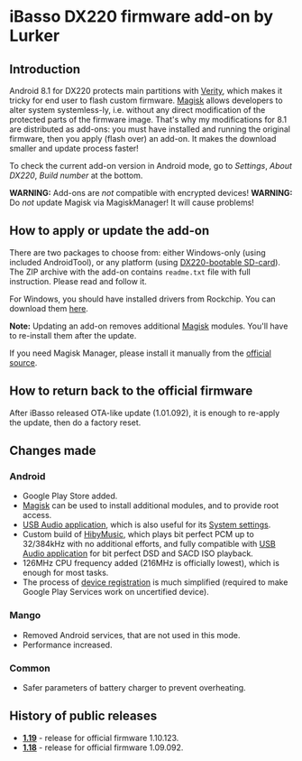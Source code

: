 # iBasso DX220 firmware add-on by Lurker

## Introduction
Android 8.1 for DX220 protects main partitions with [Verity](https://source.android.com/security/verifiedboot), which makes it tricky for end user to flash custom firmware. [Magisk](https://magiskmanager.com/) allows developers to alter system systemless-ly, i.e. without any direct modification of the protected parts of the firmware image. That's why my modifications for 8.1 are distributed as add-ons: you must have installed and running the original firmware, then you apply (flash over) an add-on. It makes the download smaller and update process faster!

To check the current add-on version in Android mode, go to _Settings_, _About DX220_, _Build number_ at the bottom.

**WARNING:** Add-ons are *not* compatible with encrypted devices!
**WARNING:** Do *not* update Magisk via MagiskManager! It will cause problems!

## How to apply or update the add-on
There are two packages to choose from: either Windows-only (using included AndroidTool), or any platform (using [DX220-bootable SD-card](https://github.com/Lurker00/DX220-Firmware-Add-on/tree/master/FirmwareUpdater)). The ZIP archive with the add-on contains `readme.txt` file with full instruction. Please read and follow it.

For Windows, you should have installed drivers from Rockchip. You can download them [here](https://github.com/Lurker00/DX220-Firmware-Add-on/tree/master/files).

**Note:** Updating an add-on removes additional [Magisk](https://magiskmanager.com/) modules. You'll have to re-install them after the update.

If you need Magisk Manager, please install it manually from the [official source](https://github.com/topjohnwu/Magisk/releases/).

## How to return back to the official firmware
After iBasso released OTA-like update (1.01.092), it is enough to re-apply the update, then do a factory reset.

## Changes made
### Android
* Google Play Store added.
* [Magisk](https://magiskmanager.com/) can be used to install additional modules, and to provide root access.
* [USB Audio application](https://github.com/Lurker00/DX200-USB-Audio-Release/blob/master/README.md), which is also useful for its [System settings](https://github.com/Lurker00/DX200-USB-Audio-Release/blob/master/README.md#system-settings).
* Custom build of [HibyMusic](https://play.google.com/store/apps/details?id=com.hiby.music), which plays bit perfect PCM up to 32/384kHz with no additional efforts, and fully compatible with [USB Audio application](https://github.com/Lurker00/DX200-USB-Audio-Release/blob/master/README.md) for bit perfect DSD and SACD ISO playback.
* 126MHz CPU frequency added (216MHz is officially lowest), which is enough for most tasks.
* The process of [device registration](https://www.google.com/android/uncertified/) is much simplified (required to make Google Play Services work on uncertified device).
### Mango
* Removed Android services, that are not used in this mode.
* Performance increased.
### Common
* Safer parameters of battery charger to prevent overheating.

## History of public releases
* [**1.19**](https://github.com/Lurker00/DX220-Firmware-Add-on/releases/tag/v1.19) - release for official firmware 1.10.123.
* [**1.18**](https://github.com/Lurker00/DX220-Firmware-Add-on/releases/tag/v1.18) - release for official firmware 1.09.092.
